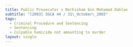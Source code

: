 ```yaml
---
title: Public Prosecutor v Norhisham bin Mohamad Dahlan
subtitle: "[2003] SGCA 44 / 31\_October\_2003"
tags:
  - Criminal Procedure and Sentencing
  - Sentencing
  - Culpable homicide not amounting to murder
layout: single
---
```


